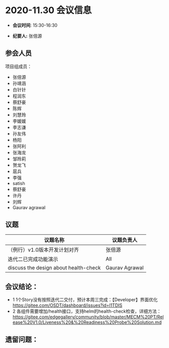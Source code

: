 # 2020-11.30 会议信息  

-  **会议时间**: 15:30-16:30

-  **纪要人:** 张倍源

## 参会人员
项目组成员：
- 张倍源
- 孙靖涵
- 白针针
- 程润东
- 蔡舒豪
- 陈辉
- 刘慧玲
- 李媛媛
- 李志谦
- 孙友伟
- 杨阳
- 张阿利
- 张海龙
- 邹玲莉
- 贺龙飞
- 扈兵
- 李强
- satish
- 蔡舒豪
- 许丹
- 刘辉
- Gaurav agrawal


## 议题

议题名称 | 议题负责人
---- | ----
（例行）v1.0版本开发计划对齐 | 张倍源
 迭代二已完成功能演示  |  All
discuss the design about health-check | Gaurav Agrawal

## 会议结论：
- 1 1个Story没有按照迭代二交付，预计本周三完成：【Developer】界面优化 https://gitee.com/OSDT/dashboard/issues?id=I1TDIS
- 2 各组件需要增加/health接口，支持helm的health-check检查，详细方法：https://gitee.com/edgegallery/community/blob/master/MECM%20PT/Release%20V1.0/Liveness%20&%20Readiness%20Probe%20Solution.md

## 遗留问题：


